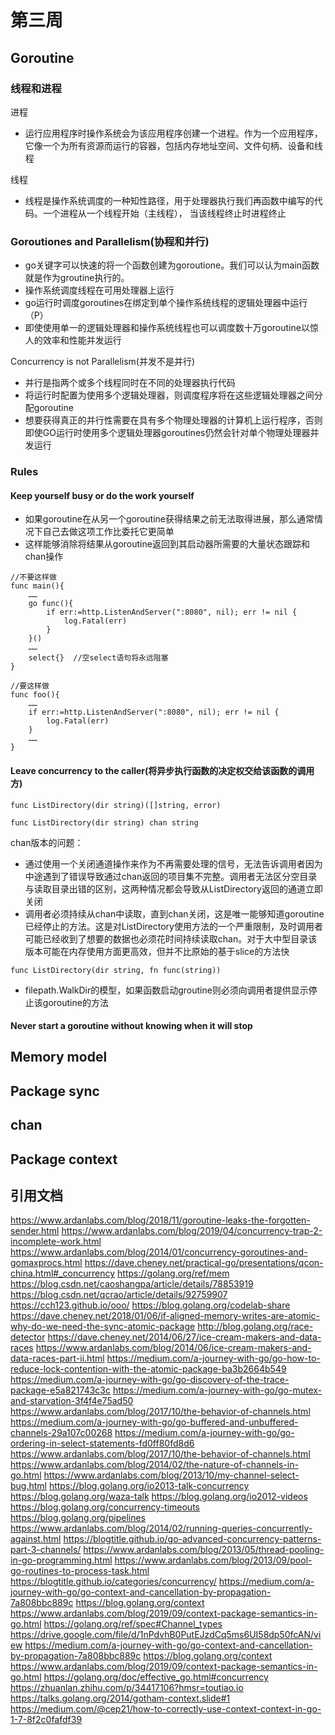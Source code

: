# 第三周

## Goroutine

### 线程和进程

进程
* 运行应用程序时操作系统会为该应用程序创建一个进程。作为一个应用程序，它像一个为所有资源而运行的容器，包括内存地址空间、文件句柄、设备和线程

线程
* 线程是操作系统调度的一种知性路径，用于处理器执行我们再函数中编写的代码。一个进程从一个线程开始（主线程）， 当该线程终止时进程终止

### Goroutiones and Parallelism(协程和并行)

* go关键字可以快速的将一个函数创建为goroutione。我们可以认为main函数就是作为groutine执行的。
* 操作系统调度线程在可用处理器上运行
* go运行时调度goroutines在绑定到单个操作系统线程的逻辑处理器中运行（P）
* 即使使用单一的逻辑处理器和操作系统线程也可以调度数十万goroutine以惊人的效率和性能并发运行
  
Concurrency is not Parallelism(并发不是并行)
* 并行是指两个或多个线程同时在不同的处理器执行代码
* 将运行时配置为使用多个逻辑处理器，则调度程序将在这些逻辑处理器之间分配goroutine
* 想要获得真正的并行性需要在具有多个物理处理器的计算机上运行程序，否则即使GO运行时使用多个逻辑处理器goroutines仍然会针对单个物理处理器并发运行

### Rules

#### Keep yourself busy or do the work yourself

* 如果goroutine在从另一个goroutine获得结果之前无法取得进展，那么通常情况下自己去做这项工作比委托它更简单
* 这样能够消除将结果从goroutine返回到其启动器所需要的大量状态跟踪和chan操作
  
```
//不要这样做
func main(){
    ……
    go func(){
        if err:=http.ListenAndServer(":8080", nil); err != nil {
            log.Fatal(err)
        }
    }()
    ……
    select{}  //空select语句将永远阻塞
}

//要这样做
func foo(){
    ……
    if err:=http.ListenAndServer(":8080", nil); err != nil {
        log.Fatal(err)
    }
    ……
}
```
#### Leave concurrency to the caller(将异步执行函数的决定权交给该函数的调用方)

```
func ListDirectory(dir string)([]string, error)

func ListDirectory(dir string) chan string
```
chan版本的问题：
* 通过使用一个关闭通道操作来作为不再需要处理的信号，无法告诉调用者因为中途遇到了错误导致通过chan返回的项目集不完整。调用者无法区分空目录与读取目录出错的区别，这两种情况都会导致从ListDirectory返回的通道立即关闭
* 调用者必须持续从chan中读取，直到chan关闭，这是唯一能够知道goroutine已经停止的方法。这是对ListDirectory使用方法的一个严重限制，及时调用者可能已经收到了想要的数据也必须花时间持续读取chan。对于大中型目录该版本可能在内存使用方面更高效，但并不比原始的基于slice的方法快

```
func ListDirectory(dir string, fn func(string))
```
* filepath.WalkDir的模型，如果函数启动groutine则必须向调用者提供显示停止该goroutine的方法

#### Never start a goroutine without knowing when it will stop



## Memory model

## Package sync

## chan

## Package context


## 引用文档

https://www.ardanlabs.com/blog/2018/11/goroutine-leaks-the-forgotten-sender.html
https://www.ardanlabs.com/blog/2019/04/concurrency-trap-2-incomplete-work.html
https://www.ardanlabs.com/blog/2014/01/concurrency-goroutines-and-gomaxprocs.html
https://dave.cheney.net/practical-go/presentations/qcon-china.html#_concurrency
https://golang.org/ref/mem
https://blog.csdn.net/caoshangpa/article/details/78853919
https://blog.csdn.net/qcrao/article/details/92759907
https://cch123.github.io/ooo/
https://blog.golang.org/codelab-share
https://dave.cheney.net/2018/01/06/if-aligned-memory-writes-are-atomic-why-do-we-need-the-sync-atomic-package
http://blog.golang.org/race-detector
https://dave.cheney.net/2014/06/27/ice-cream-makers-and-data-races
https://www.ardanlabs.com/blog/2014/06/ice-cream-makers-and-data-races-part-ii.html
https://medium.com/a-journey-with-go/go-how-to-reduce-lock-contention-with-the-atomic-package-ba3b2664b549
https://medium.com/a-journey-with-go/go-discovery-of-the-trace-package-e5a821743c3c
https://medium.com/a-journey-with-go/go-mutex-and-starvation-3f4f4e75ad50
https://www.ardanlabs.com/blog/2017/10/the-behavior-of-channels.html
https://medium.com/a-journey-with-go/go-buffered-and-unbuffered-channels-29a107c00268
https://medium.com/a-journey-with-go/go-ordering-in-select-statements-fd0ff80fd8d6
https://www.ardanlabs.com/blog/2017/10/the-behavior-of-channels.html
https://www.ardanlabs.com/blog/2014/02/the-nature-of-channels-in-go.html
https://www.ardanlabs.com/blog/2013/10/my-channel-select-bug.html
https://blog.golang.org/io2013-talk-concurrency
https://blog.golang.org/waza-talk
https://blog.golang.org/io2012-videos
https://blog.golang.org/concurrency-timeouts
https://blog.golang.org/pipelines
https://www.ardanlabs.com/blog/2014/02/running-queries-concurrently-against.html
https://blogtitle.github.io/go-advanced-concurrency-patterns-part-3-channels/
https://www.ardanlabs.com/blog/2013/05/thread-pooling-in-go-programming.html
https://www.ardanlabs.com/blog/2013/09/pool-go-routines-to-process-task.html
https://blogtitle.github.io/categories/concurrency/
https://medium.com/a-journey-with-go/go-context-and-cancellation-by-propagation-7a808bbc889c
https://blog.golang.org/context
https://www.ardanlabs.com/blog/2019/09/context-package-semantics-in-go.html
https://golang.org/ref/spec#Channel_types
https://drive.google.com/file/d/1nPdvhB0PutEJzdCq5ms6UI58dp50fcAN/view
https://medium.com/a-journey-with-go/go-context-and-cancellation-by-propagation-7a808bbc889c
https://blog.golang.org/context
https://www.ardanlabs.com/blog/2019/09/context-package-semantics-in-go.html
https://golang.org/doc/effective_go.html#concurrency
https://zhuanlan.zhihu.com/p/34417106?hmsr=toutiao.io
https://talks.golang.org/2014/gotham-context.slide#1
https://medium.com/@cep21/how-to-correctly-use-context-context-in-go-1-7-8f2c0fafdf39


